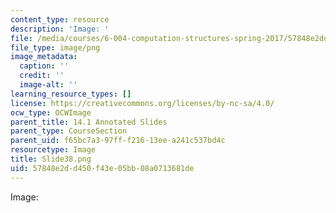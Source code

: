 ```yaml
---
content_type: resource
description: 'Image: '
file: /media/courses/6-004-computation-structures-spring-2017/57848e2dd450f43e05bb08a0713681de_Slide38.png
file_type: image/png
image_metadata:
  caption: ''
  credit: ''
  image-alt: ''
learning_resource_types: []
license: https://creativecommons.org/licenses/by-nc-sa/4.0/
ocw_type: OCWImage
parent_title: 14.1 Annotated Slides
parent_type: CourseSection
parent_uid: f65bc7a3-97ff-f216-13ee-a241c537bd4c
resourcetype: Image
title: Slide38.png
uid: 57848e2d-d450-f43e-05bb-08a0713681de
---
```

Image: 